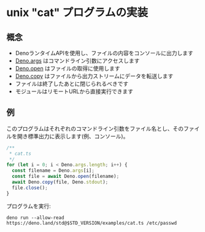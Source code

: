 <!-- # An implementation of the unix "cat" program -->
# unix "cat" プログラムの実装

<!-- ## Concepts -->
## 概念

<!--
- Use the Deno runtime API to output the contents of a file to the console
- [Deno.args](https://doc.deno.land/builtin/stable#Deno.args) accesses the
  command line arguments
- [Deno.open](https://doc.deno.land/builtin/stable#Deno.open) is used to get a
  handle to a file
- [Deno.copy](https://doc.deno.land/builtin/stable#Deno.copy) is used to
  transfer data from the file to the output stream
- Files should be closed when you are finished with them
- Modules can be run directly from remote URLs
-->
- DenoランタイムAPIを使用し、ファイルの内容をコンソールに出力します
- [Deno.args](https://doc.deno.land/builtin/stable#Deno.args) はコマンドライン引数にアクセスします
- [Deno.open](https://doc.deno.land/builtin/stable#Deno.open) はファイルの取得に使用します
- [Deno.copy](https://doc.deno.land/builtin/stable#Deno.copy) はファイルから出力ストリームにデータを転送します
- ファイルは終了したあとに閉じられるべきです
- モジュールはリモートURLから直接実行できます

<!-- ## Example -->
## 例

<!--
In this program each command-line argument is assumed to be a filename, the file
is opened, and printed to stdout (e.g. the console).
-->
このプログラムはそれぞれのコマンドライン引数をファイル名とし、そのファイルを開き標準出力に表示します(例、コンソール)。

```ts
/**
 * cat.ts
 */
for (let i = 0; i < Deno.args.length; i++) {
  const filename = Deno.args[i];
  const file = await Deno.open(filename);
  await Deno.copy(file, Deno.stdout);
  file.close();
}
```
<!-- To run the program: -->
プログラムを実行:

```shell
deno run --allow-read https://deno.land/std@$STD_VERSION/examples/cat.ts /etc/passwd
```
